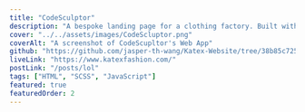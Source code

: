 ```yaml
---
title: "CodeSculptor"
description: "A bespoke landing page for a clothing factory. Built with HTML, SCSS, and Vanilla JavaScript."
cover: "../../assets/images/CodeScluptor.png"
coverAlt: "A screenshot of CodeScupltor's Web App"
github: "https://github.com/jasper-th-wang/Katex-Website/tree/38b85c72583bf99627e319d76917ea24d3cdad7d"
liveLink: "https://www.katexfashion.com/"
postLink: "/posts/lol"
tags: ["HTML", "SCSS", "JavaScript"]
featured: true
featuredOrder: 2
---
```

